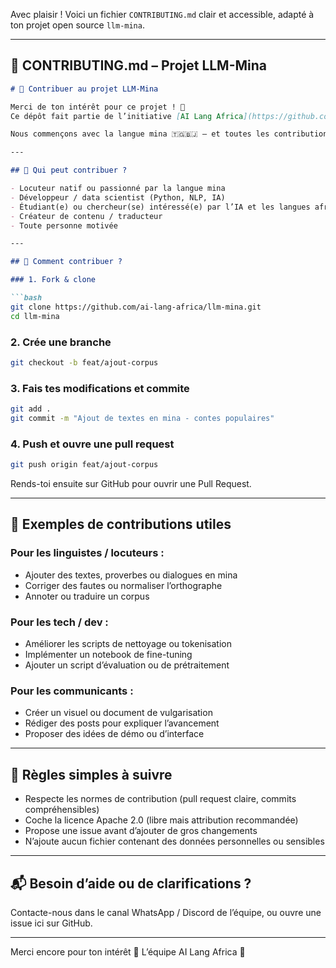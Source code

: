 Avec plaisir ! Voici un fichier `CONTRIBUTING.md` clair et accessible, adapté à ton projet open source `llm-mina`.

---

## 📄 CONTRIBUTING.md – Projet LLM-Mina

````markdown
# 🤝 Contribuer au projet LLM-Mina

Merci de ton intérêt pour ce projet ! 🙌  
Ce dépôt fait partie de l’initiative [AI Lang Africa](https://github.com/ai-lang-africa) visant à construire des modèles de langage (LLM) enracinés dans les langues africaines.

Nous commençons avec la langue mina 🇹🇬🇧🇯 — et toutes les contributions sont les bienvenues, que tu sois développeur, linguiste, étudiant ou simple curieux.

---

## 👥 Qui peut contribuer ?

- Locuteur natif ou passionné par la langue mina
- Développeur / data scientist (Python, NLP, IA)
- Étudiant(e) ou chercheur(se) intéressé(e) par l’IA et les langues africaines
- Créateur de contenu / traducteur
- Toute personne motivée

---

## 🔧 Comment contribuer ?

### 1. Fork & clone

```bash
git clone https://github.com/ai-lang-africa/llm-mina.git
cd llm-mina
````

### 2. Crée une branche

```bash
git checkout -b feat/ajout-corpus
```

### 3. Fais tes modifications et commite

```bash
git add .
git commit -m "Ajout de textes en mina - contes populaires"
```

### 4. Push et ouvre une pull request

```bash
git push origin feat/ajout-corpus
```

Rends-toi ensuite sur GitHub pour ouvrir une Pull Request.

---

## 📂 Exemples de contributions utiles

### Pour les linguistes / locuteurs :

* Ajouter des textes, proverbes ou dialogues en mina
* Corriger des fautes ou normaliser l’orthographe
* Annoter ou traduire un corpus

### Pour les tech / dev :

* Améliorer les scripts de nettoyage ou tokenisation
* Implémenter un notebook de fine-tuning
* Ajouter un script d’évaluation ou de prétraitement

### Pour les communicants :

* Créer un visuel ou document de vulgarisation
* Rédiger des posts pour expliquer l’avancement
* Proposer des idées de démo ou d’interface

---

## 📜 Règles simples à suivre

* Respecte les normes de contribution (pull request claire, commits compréhensibles)
* Coche la licence Apache 2.0 (libre mais attribution recommandée)
* Propose une issue avant d’ajouter de gros changements
* N’ajoute aucun fichier contenant des données personnelles ou sensibles

---

## 📬 Besoin d’aide ou de clarifications ?

Contacte-nous dans le canal WhatsApp / Discord de l’équipe, ou ouvre une issue ici sur GitHub.

---

Merci encore pour ton intérêt 🙏
L’équipe AI Lang Africa 💛


